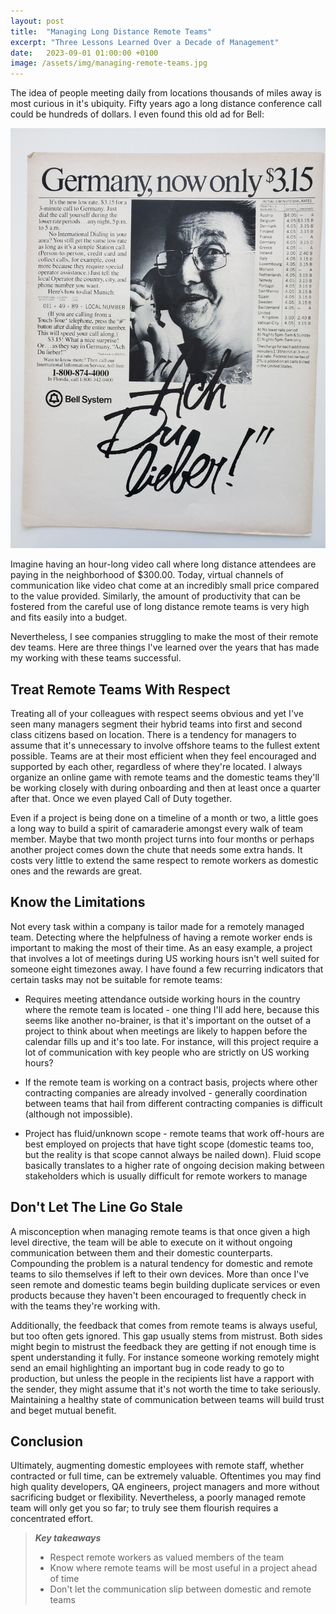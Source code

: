 ```yaml
---
layout: post
title:  "Managing Long Distance Remote Teams"
excerpt: "Three Lessons Learned Over a Decade of Management"
date:   2023-09-01 01:00:00 +0100
image: /assets/img/managing-remote-teams.jpg
---
```


The idea of people meeting daily from locations thousands of miles away is most curious in it's ubiquity. Fifty years ago a long distance conference call could be hundreds of dollars. I even found this old ad for Bell:

![an image of a Bell magazine ad](/assets/img/germany.jpeg/)

Imagine having an hour-long video call where long distance attendees are paying in the neighborhood of $300.00. Today, virtual channels of communication like video chat come at an incredibly small price compared to the value provided. Similarly, the amount of productivity that can be fostered from the careful use of long distance remote teams is very high and fits easily into a budget.

Nevertheless, I see companies struggling to make the most of their remote dev teams. Here are three things I've learned over the years that has made my working with these teams successful.

## Treat Remote Teams With Respect

Treating all of your colleagues with respect seems obvious and yet I've seen many managers segment their hybrid teams into first and second class citizens based on location. There is a tendency for managers to assume that it's unnecessary to involve offshore teams to the fullest extent possible. Teams are at their most efficient when they feel encouraged and supported by each other, regardless of where they're located. I always organize an online game with remote teams and the domestic teams they'll be working closely with during onboarding and then at least once a quarter after that. Once we even played Call of Duty together.

Even if a project is being done on a timeline of a month or two, a little goes a long way to build a spirit of camaraderie amongst every walk of team member. Maybe that two month project turns into four months or perhaps another project comes down the chute that needs some extra hands. It costs very little to extend the same respect to remote workers as domestic ones and the rewards are great.

## Know the Limitations

Not every task within a company is tailor made for a remotely managed team. Detecting where the helpfulness of having a remote worker ends is important to making the most of their time. As an easy example, a project that involves a lot of meetings during US working hours isn't well suited for someone eight timezones away. I have found a few recurring indicators that certain tasks may not be suitable for remote teams:

- Requires meeting attendance outside working hours in the country where the remote team is located - one thing I'll add here, because this seems like another no-brainer, is that it's important on the outset of a project to think about when meetings are likely to happen before the calendar fills up and it's too late. For instance, will this project require a lot of communication with key people who are strictly on US working hours?

- If the remote team is working on a contract basis, projects where other contracting companies are already involved - generally coordination between teams that hail from different contracting companies is difficult (although not impossible).

- Project has fluid/unknown scope - remote teams that work off-hours are best employed on projects that have tight scope (domestic teams too, but the reality is that scope cannot always be nailed down). Fluid scope basically translates to a higher rate of ongoing decision making between stakeholders which is usually difficult for remote workers to manage


## Don't Let The Line Go Stale

A misconception when managing remote teams is that once given a high level directive, the team will be able to execute on it without ongoing communication between them and their domestic counterparts. Compounding the problem is a natural tendency for domestic and remote teams to silo themselves if left to their own devices. More than once I've seen remote and domestic teams begin building duplicate services or even products because they haven't been encouraged to frequently check in with the teams they're working with.

Additionally, the feedback that comes from remote teams is always useful, but too often gets ignored. This gap usually stems from mistrust. Both sides might begin to mistrust the feedback they are getting if not enough time is spent understanding it fully. For instance someone working remotely might send an email highlighting an important bug in code ready to go to production, but unless the people in the recipients list have a rapport with the sender, they might assume that it's not worth the time to take seriously. Maintaining a healthy state of communication between teams will build trust and beget mutual benefit.

## Conclusion

Ultimately, augmenting domestic employees with remote staff, whether contracted or full time, can be extremely valuable. Oftentimes you may find high quality developers, QA engineers, project managers and more without sacrificing budget or flexibility. Nevertheless, a poorly managed remote team will only get you so far; to truly see them flourish requires a concentrated effort.

> **_Key takeaways_** 
> * Respect remote workers as valued members of the team 
> * Know where remote teams will be most useful in a project ahead of time
> * Don't let the communication slip between domestic and remote teams
